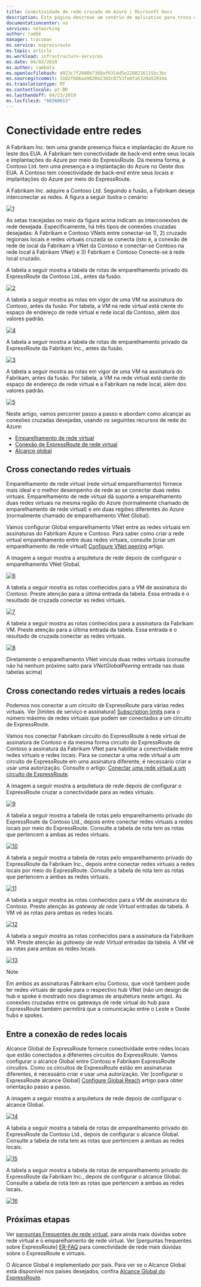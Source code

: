 ```yaml
---
title: Conectividade de rede cruzada do Azure | Microsoft Docs
description: Esta página descreve um cenário de aplicativo para troca de conectividade de rede e a solução com base em recursos de rede do Azure.
documentationcenter: na
services: networking
author: rambk
manager: tracsman
ms.service: expressroute
ms.topic: article
ms.workload: infrastructure-services
ms.date: 04/03/2019
ms.author: rambala
ms.openlocfilehash: 4923c7f2048b7368af6314d5e2288216115bc3bc
ms.sourcegitcommit: 3102f886aa962842303c8753fe8fa5324a52834a
ms.translationtype: MT
ms.contentlocale: pt-BR
ms.lasthandoff: 04/23/2019
ms.locfileid: "60368613"
---
```

# <a name="cross-network-connectivity"></a>Conectividade entre redes

A Fabrikam Inc. tem uma grande presença física e implantação do Azure no leste dos EUA. A Fabrikam tem conectividade de back-end entre seus locais e implantações do Azure por meio do ExpressRoute. Da mesma forma, a Contoso Ltd. tem uma presença e a implantação do Azure no Oeste dos EUA. A Contoso tem conectividade de back-end entre seus locais e implantações do Azure por meio do ExpressRoute.  

A Fabrikam Inc. adquire a Contoso Ltd. Seguindo a fusão, a Fabrikam deseja interconectar as redes. A figura a seguir ilustra o cenário:

 [![1]][1]

As setas tracejadas no meio da figura acima indicam as interconexões de rede desejada. Especificamente, há três tipos de conexões cruzadas desejadas: A Fabrikam e Contoso VNets entre conectar-se 1), 2) cruzado regionais locais e redes virtuais cruzada se conecta (isto é, a conexão de rede de local da Fabrikam a VNet da Contoso e conectar-se Contoso na rede local à Fabrikam VNet) e 3) Fabrikam e Contoso Conecte-se à rede local cruzado. 

A tabela a seguir mostra a tabela de rotas de emparelhamento privado do ExpressRoute da Contoso Ltd., antes da fusão.

[![2]][2]

A tabela a seguir mostra as rotas em vigor de uma VM na assinatura do Contoso, antes da fusão. Por tabela, a VM na rede virtual está ciente do espaço de endereço de rede virtual e rede local da Contoso, além dos valores padrão. 

[![4]][4]

A tabela a seguir mostra a tabela de rotas de emparelhamento privado da ExpressRoute da Fabrikam Inc., antes da fusão.

[![3]][3]

A tabela a seguir mostra as rotas em vigor de uma VM na assinatura do Fabrikam, antes da fusão. Por tabela, a VM na rede virtual está ciente do espaço de endereço de rede virtual e a Fabrikam na rede local, além dos valores padrão.

[![5]][5]

Neste artigo, vamos percorrer passo a passo e abordam como alcançar as conexões cruzadas desejadas, usando os seguintes recursos de rede do Azure:

* [Emparelhamento de rede virtual][Virtual network peering] 
* [Conexão de ExpressRoute de rede virtual][connection]
* [Alcance global][Global Reach] 

## <a name="cross-connecting-vnets"></a>Cross conectando redes virtuais

Emparelhamento de rede virtual (rede virtual emparelhamento) fornece mais ideal e o melhor desempenho de rede ao se conectar duas redes virtuais. Emparelhamento de rede virtual dá suporte a emparelhamento duas redes virtuais na mesma região do Azure (normalmente chamado de emparelhamento de rede virtual) e em duas regiões diferentes do Azure (normalmente chamado de emparelhamento VNet Global). 

Vamos configurar Global emparelhamento VNet entre as redes virtuais em assinaturas do Fabrikam Azure e Contoso. Para saber como criar a rede virtual emparelhamento entre duas redes virtuais, consulte [criar um emparelhamento de rede virtual] [ Configure VNet peering] artigo.

A imagem a seguir mostra a arquitetura de rede depois de configurar o emparelhamento VNet Global.

[![6]][6]

A tabela a seguir mostra as rotas conhecidos para a VM de assinatura do Contoso. Preste atenção para a última entrada da tabela. Essa entrada é o resultado de cruzada conectar as redes virtuais.

[![7]][7]

A tabela a seguir mostra as rotas conhecidos para a assinatura da Fabrikam VM. Preste atenção para a última entrada da tabela. Essa entrada é o resultado de cruzada conectar as redes virtuais.

[![8]][8]

Diretamente o emparelhamento VNet vincula duas redes virtuais (consulte não há nenhum próximo salto para *VNetGlobalPeering* entrada nas duas tabelas acima)

## <a name="cross-connecting-vnets-to-the-on-premises-networks"></a>Cross conectando redes virtuais a redes locais

Podemos nos conectar a um circuito de ExpressRoute para várias redes virtuais. Ver [limites de serviço e assinatura] [ Subscription limits] para o número máximo de redes virtuais que podem ser conectados a um circuito de ExpressRoute. 

Vamos nos conectar Fabrikam circuito do ExpressRoute à rede virtual de assinatura de Contoso e da mesma forma circuito do ExpressRoute da Contoso a assinatura da Fabrikam VNet para habilitar a conectividade entre redes virtuais e redes locais. Para se conectar a uma rede virtual a um circuito de ExpressRoute em uma assinatura diferente, é necessário criar e usar uma autorização.  Consulte o artigo: [Conectar uma rede virtual a um circuito de ExpressRoute][Connect-ER-VNet].

A imagem a seguir mostra a arquitetura de rede depois de configurar o ExpressRoute cruzar a conectividade para as redes virtuais.

[![9]][9]

A tabela a seguir mostra a tabela de rotas pelo emparelhamento privado do ExpressRoute da Contoso Ltd., depois entre conectar redes virtuais a redes locais por meio do ExpressRoute. Consulte a tabela de rota tem as rotas que pertencem a ambas as redes virtuais.

[![10]][10]

A tabela a seguir mostra a tabela de rotas pelo emparelhamento privado do ExpressRoute da Fabrikam Inc., depois entre conectar redes virtuais a redes locais por meio do ExpressRoute. Consulte a tabela de rota tem as rotas que pertencem a ambas as redes virtuais.

[![11]][11]

A tabela a seguir mostra as rotas conhecidos para a VM de assinatura do Contoso. Preste atenção às *gateway de rede Virtual* entradas da tabela. A VM vê as rotas para ambas as redes locais.

[![12]][12]

A tabela a seguir mostra as rotas conhecidos para a assinatura da Fabrikam VM. Preste atenção às *gateway de rede Virtual* entradas da tabela. A VM vê as rotas para ambas as redes locais.

[![13]][13]

>[!NOTE]
>Em ambos as assinaturas Fabrikam e/ou Contoso, que você também pode ter redes virtuais de spoke para o respectivo hub VNet (não um design de hub e spoke é mostrado nos diagramas de arquitetura neste artigo). As conexões cruzadas entre os gateways de rede virtual do hub para ExpressRoute também permitirá que a comunicação entre o Leste e Oeste hubs e spokes.
>

## <a name="cross-connecting-on-premises-networks"></a>Entre a conexão de redes locais

Alcance Global de ExpressRoute fornece conectividade entre redes locais que estão conectados a diferentes circuitos do ExpressRoute. Vamos configurar o alcance Global entre Contoso e Fabrikam ExpressRoute circuitos. Como os circuitos de ExpressRoute estão em assinaturas diferentes, é necessário criar e usar uma autorização. Ver [configurar o ExpressRoute alcance Global] [ Configure Global Reach] artigo para obter orientação passo a passo.

A imagem a seguir mostra a arquitetura de rede depois de configurar o alcance Global.

[![14]][14]

A tabela a seguir mostra a tabela de rotas de emparelhamento privado do ExpressRoute da Contoso Ltd., depois de configurar o alcance Global. Consulte a tabela de rota tem as rotas que pertencem a ambas as redes locais. 

[![15]][15]

A tabela a seguir mostra a tabela de rotas de emparelhamento privado do ExpressRoute da Fabrikam Inc., depois de configurar o alcance Global. Consulte a tabela de rota tem as rotas que pertencem a ambas as redes locais.

[![16]][16]

## <a name="next-steps"></a>Próximas etapas

Ver [perguntas Frequentes de rede virtual][VNet-FAQ], para ainda mais dúvidas sobre rede virtual e o emparelhamento de rede virtual. Ver [perguntas frequentes sobre ExpressRoute] [ ER-FAQ] para conectividade de rede mais dúvidas sobre o ExpressRoute e virtuais.

O Alcance Global é implementado por país. Para ver se o Alcance Global está disponível nos países desejados, confira [Alcance Global do ExpressRoute][Global Reach].

<!--Image References-->
[1]: ./media/cross-network-connectivity/premergerscenario.png "O cenário de aplicação"
[2]: ./media/cross-network-connectivity/contosoexr-rt-premerger.png "tabela de rotas de Contoso ExpressRoute antes de fusão"
[3]: ./media/cross-network-connectivity/fabrikamexr-rt-premerger.png "tabela de rotas do Fabrikam ExpressRoute antes de fusão"
[4]: ./media/cross-network-connectivity/contosovm-routes-premerger.png "VM Contoso roteia antes de fusão"
[5]: ./media/cross-network-connectivity/fabrikamvm-routes-premerger.png "VM Fabrikam roteia antes de fusão"
[6]: ./media/cross-network-connectivity/vnet-peering.png "a arquitetura após o emparelhamento de rede virtual"
[7]: ./media/cross-network-connectivity/contosovm-routes-peering.png "VM Contoso roteia após o emparelhamento de rede virtual"
[8]: ./media/cross-network-connectivity/fabrikamvm-routes-peering.png "VM Fabrikam roteia após o emparelhamento de rede virtual"
[9]: ./media/cross-network-connectivity/exr-x-connect.png "a arquitetura depois ExpressRoutes cross conexão"
[10]: ./media/cross-network-connectivity/contosoexr-rt-xconnect.png "tabela de rotas do Contoso ExpressRoute após cruzada está se conectando ExR e redes virtuais"
[11]: ./media/cross-network-connectivity/fabrikamexr-rt-xconnect.png "Fabrikam ExpressRoute a tabela de rotas após cruzada está se conectando ExR e redes virtuais"
[12]: ./media/cross-network-connectivity/contosovm-routes-xconnect.png "rotas VM Contoso após cruzam está se conectando ExR e redes virtuais"
[13]: ./media/cross-network-connectivity/fabrikamvm-routes-xconnect.png "rotas Fabrikam VM depois de cruzam está se conectando ExR e redes virtuais"
[14]: ./media/cross-network-connectivity/globalreach.png "a arquitetura depois de configurar o alcance Global"
[15]: ./media/cross-network-connectivity/contosoexr-rt-gr.png "tabela de rotas do Contoso ExpressRoute após o alcance Global"
[16]: ./media/cross-network-connectivity/fabrikamexr-rt-gr.png "tabela de rotas da Fabrikam ExpressRoute após o alcance Global"

<!--Link References-->
[Virtual network peering]: https://docs.microsoft.com/azure/virtual-network/virtual-network-peering-overview
[connection]: https://docs.microsoft.com/azure/expressroute/expressroute-howto-linkvnet-portal-resource-manager
[Global Reach]: https://docs.microsoft.com/azure/expressroute/expressroute-global-reach
[Configure VNet peering]: https://docs.microsoft.com/azure/virtual-network/create-peering-different-subscriptions
[Configure Global Reach]: https://docs.microsoft.com/azure/expressroute/expressroute-howto-set-global-reach
[Subscription limits]: https://docs.microsoft.com/azure/azure-subscription-service-limits#networking-limits
[Connect-ER-VNet]: https://docs.microsoft.com/azure/expressroute/expressroute-howto-linkvnet-portal-resource-manager
[ER-FAQ]: https://docs.microsoft.com/azure/expressroute/expressroute-faqs
[VNet-FAQ]: https://docs.microsoft.com/azure/virtual-network/virtual-networks-faq